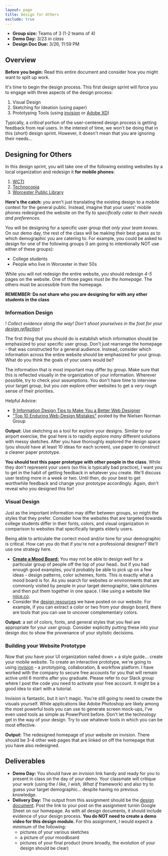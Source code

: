 ```yaml
---
layout: page
title: Design for Others
exclude: true
---
```


- **Group size:** Teams of 3 (1-2 teams of 4)
- **Demo Day:** 3/23 _in class_
- **Design Doc Due:** 3/26, 11:59 PM

## Overview
**Before you begin:** Read this entire document and consider how you might want to split up work.

It's time to begin the design process. This first design sprint will force you to engage with three aspects of the design process:

1. Visual Design
2. Sketching for Ideation (using paper)
3. Prototyping Tools (using [invision](https://www.invisionapp.com/) or [Adobe XD](https://www.adobe.com/products/xd.html))

Typically, a *critical* portion of the user-centered design process is getting feedback from real users. In the interest of time, we won't be doing that in this (short) design sprint. However, it doesn't mean that you are ignoring their needs...

## Designing for Others

In this design sprint, you will take one of the following existing websites by a local organization and redesign it **for mobile phones**:

1. [WCTI](https://www.wcti.org/)
2. [Technocopia](http://technocopia.org/)
3. [Worcester Public Library](http://www.mywpl.org/)


**Here's the catch:** you aren't just translating the existing design to a mobile context for the general public. Instead, imagine that your users' mobile phones redesigned the website on the fly to _specifically cater to their needs and preferences_.

You will be designing for a specific user group _that only your team knows_. On our demo day, the rest of the class will be making their best guess as to which demographic you are catering to. For example, you could be asked to design for one of the following groups (I am going to intentionally NOT use either of these groups):

- College students
- People who live in Worcester in their 50s

While you will not redesign the entire website, you should redesign _4-5_ pages on the website. One of those pages *must be the homepage*. The others must be accessible from the homepage.

**REMEMBER: Do not share who you are designing for with any other students in the class**

### Information Design

_! Collect evidence along the way! Don't shoot yourselves in the foot for your [design reflection](../docs/designdocs.html) !_

The first thing that you should do is establish which information should be emphasized to your specific user group. Don't just rearrange the homepage - that was constructed for a general audience. Instead, consider which information across the entire website should be emphasized for your group. What do you think the goals of your users would be?

The information that is most important may differ by group. Make sure that this is reflected visually in the organization of your information. Wherever possible, try to check your assumptions. You don't have time to interview your target group, but you _can_ explore other websites to get a _very rough_ sense of their priorities.

Helpful Advice:

- [9 Information Design Tips to Make You a Better Web Designer](https://design.tutsplus.com/articles/9-information-design-tips-to-make-you-a-better-web-designer--psd-1601)
- ["Top 10 Enduring Web-Design Mistakes"](https://www.nngroup.com/articles/top-10-enduring/) posted by the Nielsen Norman Group

**Output:** Use sketching as a tool for explore your designs. Similar to our airport exercise, the goal here is to rapidly explore _many_ different solutions with messy sketches. After you have thoroughly explored the design space (you should have at least 10 ideas for each screen), use paper to construct a cleaner paper prototype.

**You should test this paper prototype with other people in the class**. While they don't represent your users (so this is typically bad practice), I want you to get in the habit of getting feedback in whatever you create. We'll discuss user testing more in a week or two. Until then, do your best to get worthwhile feedback and change your prototype accordingly. Again, don't reveal who you designed this for!

### Visual Design
Just as the important information may differ between groups, so might the styles that they prefer. Consider how the websites that are targeted towards college students differ in their fonts, colors, and visual organization in comparison to websites that specifically targets elderly users.

Being able to articulate the correct mood and/or tone for your demographic is critical. How can you do that if you're not a professional designer? We'll use one strategy here.

- [**Create a Mood Board:**](https://creativemarket.com/blog/mood-boards-why-and-how-to-create-them) You may not be able to design well for a particular group of people off the top of your head.. but if you had enough good examples, you'd probably be able to pick up on a few ideas - design patterns, color schemes, fonts. This is exactly what a mood board is for. As you search for websites or environments that are commonly visited by people in your target demographic, take pictures and then put them together in one space. I like using a website like [niice.co](https://niice.co/).
- Consider the [design resources](../docs/resources.html) we have posted on our website. For example, if you can extract a color or two from your design board, there are tools that you can use to uncover complementary colors.

**Output:** a set of colors, fonts, and general styles that you feel are appropriate for your user group. Consider explicitly putting these into your design doc to show the provenance of your stylistic decisions.


### Building your Website Prototype
Now that you have your UI organization nailed down + a style guide... create your mobile website. To create an interactive prototype, we're going to using [invision](https://www.invisionapp.com/) - a prototyping, collaboration, & workflow platform. I have worked with the company to secure free accounts for you that will remain active until 6 months after you graduate. Please refer to our Slack group where I post the code you need to activate your free account. It might be a good idea to start with a tutorial.

Invision is fantastic, but it isn't magic. You're still going to need to create the visuals yourself. While applications like Adobe Photoshop are likely among the most powerful tools you can use to generate screen mock-ups, I've even used tools as simple as PowerPoint before. Don't let the technology get in the way of your design. Try to use whatever tools in which you can be most effective.

**Output:** The redesigned homepage of your website on invision. There should be 3-4 other web pages that are linked on off the homepage that you have also redesigned.

## Deliverables
- **Demo Day:** You should have an invision link handy and ready for you to present in class on the day of your demo. Your classmate will critique your work (using the _I like, I wish, What if_ framework) and also try to guess your target demographic... despite having no previous knowledge.
- **Delivery Day:** The output from this assignment should be the [design document](../docs/designdocs.html). Post the link to your post on the assignment turnin Google Sheet on our homepage. As with all design documents, it should include evidence of your design process. **You do NOT need to create a demo video for this design module.** For this assignment, I would expect a _minimum_ of the following:
  - pictures of your various sketches
  - a picture of your moodboard
  - pictures of your final product (more broadly, the evolution of your design should be clear)
